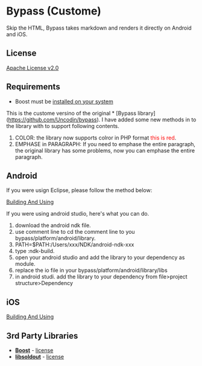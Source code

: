 Bypass (Custome)
======

Skip the HTML, Bypass takes markdown and renders it directly on Android and iOS.

## License

[Apache License v2.0](http://www.tldrlegal.com/l/APACHE2)

## Requirements

- Boost must be [installed on your system](http://www.boost.org/doc/libs/1_53_0/more/getting_started/index.html)

This is the custome versino of the original * [Bypass library] (https://github.com/Uncodin/bypass). I have added some new methods in to the library with to support following contents.

1. COLOR: the library now supports colror in PHP format <font color="Red">this is red</font>.
2. EMPHASE in PARAGRAPH: If you need to emphase the entire paragraph, the original library has some problems, now you can emphase the entire paragraph. 



## Android

If you were usign Eclipse, please follow the method below: 

[Building And Using](platform/android/README.md)

If you were using android studio, here's what you can do. 
1. download the android ndk file. 
2. use comment line to cd the comment line to you bypass/platform/android/library. 
3. PATH=$PATH:/Users/xxx/NDK/android-ndk-xxx
4. type :ndk-build. 
5. open your android studio and add the library to your dependency as module. 
6. replace the io file in your bypass/platform/android/library/libs 
7. in android studi. add the library to your dependency from file>project structure>Dependency


## iOS

[Building And Using](platform/ios/README.md)

## 3rd Party Libraries

- [**Boost**](http://www.boost.org/) - [license](http://www.boost.org/LICENSE_1_0.txt)
- [**libsoldout**](http://fossil.instinctive.eu/libsoldout/home) - [license](http://fossil.instinctive.eu/libsoldout/artifact/c8d2f5b1e9e1df422ca06d1bc846d9e3055a925b)
